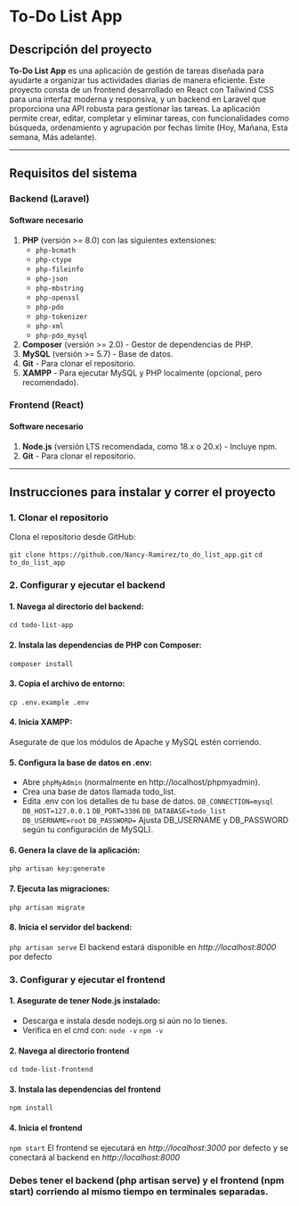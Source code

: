 # To-Do List App

## Descripción del proyecto
**To-Do List App** es una aplicación de gestión de tareas diseñada para ayudarte a organizar tus actividades diarias de manera eficiente. Este proyecto consta de un frontend desarrollado en React con Tailwind CSS para una interfaz moderna y responsiva, y un backend en Laravel que proporciona una API robusta para gestionar las tareas. La aplicación permite crear, editar, completar y eliminar tareas, con funcionalidades como búsqueda, ordenamiento y agrupación por fechas límite (Hoy, Mañana, Esta semana, Más adelante).

---

## Requisitos del sistema

### Backend (Laravel)
#### Software necesario
1. **PHP** (versión >= 8.0) con las siguientes extensiones:
   - `php-bcmath`
   - `php-ctype`
   - `php-fileinfo`
   - `php-json`
   - `php-mbstring`
   - `php-openssl`
   - `php-pdo`
   - `php-tokenizer`
   - `php-xml`
   - `php-pdo_mysql`
2. **Composer** (versión >= 2.0) - Gestor de dependencias de PHP.
3. **MySQL** (versión >= 5.7) - Base de datos.
4. **Git** - Para clonar el repositorio.
5. **XAMPP** - Para ejecutar MySQL y PHP localmente (opcional, pero recomendado).

### Frontend (React)
#### Software necesario
1. **Node.js** (versión LTS recomendada, como 18.x o 20.x) - Incluye npm.
2. **Git** - Para clonar el repositorio.

---

## Instrucciones para instalar y correr el proyecto

### 1. Clonar el repositorio
Clona el repositorio desde GitHub:

`git clone https://github.com/Nancy-Ramirez/to_do_list_app.git`
`cd to_do_list_app `

### 2. Configurar y ejecutar el backend

#### 1. Navega al directorio del backend:
`cd todo-list-app`

#### 2. Instala las dependencias de PHP con Composer:
`composer install`

#### 3. Copia el archivo de entorno:
`cp .env.example .env`

#### 4. Inicia XAMPP:
Asegurate de que los módulos de Apache y MySQL estén corriendo.

#### 5. Configura la base de datos en .env:
- Abre `phpMyAdmin` (normalmente en http://localhost/phpmyadmin).
- Crea una base de datos llamada todo_list.
- Edita .env con los detalles de tu base de datos.
  `DB_CONNECTION=mysql`
  `DB_HOST=127.0.0.1`
  `DB_PORT=3306`
  `DB_DATABASE=todo_list`
  `DB_USERNAME=root`
  `DB_PASSWORD=`
Ajusta DB_USERNAME y DB_PASSWORD según tu configuración de MySQL).

#### 6. Genera la clave de la aplicación:
`php artisan key:generate`

#### 7. Ejecuta las migraciones:
`php artisan migrate`

#### 8. Inicia el servidor del backend:
`php artisan serve`
El backend estará disponible en *http://localhost:8000* por defecto

### 3. Configurar y ejecutar el frontend

#### 1. Asegurate de tener Node.js instalado:
- Descarga e instala desde nodejs.org si aún no lo tienes.
- Verifica en el cmd con: 
  `node -v`
  `npm -v`
  
#### 2. Navega al directorio frontend
`cd todo-list-frontend`

#### 3. Instala las dependencias del frontend
`npm install`

#### 4. Inicia el frontend
`npm start`
El frontend se ejecutará en *http://localhost:3000* por defecto y se conectará al backend en *http://localhost:8000*

### Debes tener el backend (php artisan serve) y el frontend (npm start) corriendo al mismo tiempo en terminales separadas. 
